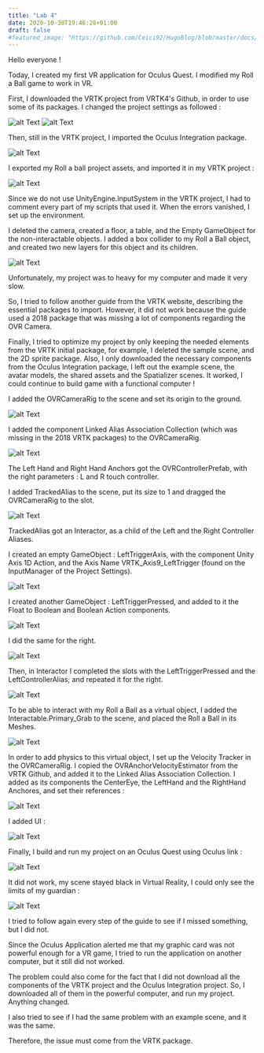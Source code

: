 ```yaml
---
title: "Lab 4"
date: 2020-10-30T19:46:28+01:00
draft: false
#featured_image: "https://github.com/Ceici92/HugoBlog/blob/master/docs/images/Lab4/Black.jpg?raw=true"
---
```


Hello everyone !

Today, I created my first VR application for Oculus Quest. I modified my Roll a Ball game to work in VR.


First, I downloaded the VRTK project from VRTK4's Github, in order to use some of its packages.
I changed the project settings as followed :

![alt Text](https://github.com/Ceici92/HugoBlog/blob/master/docs/images/Lab4/VR1.png?raw=true "")
![alt Text](https://github.com/Ceici92/HugoBlog/blob/master/docs/images/Lab4/VR2.png?raw=true "")

Then, still in the VRTK project, I imported the Oculus Integration package.

![alt Text](https://github.com/Ceici92/HugoBlog/blob/master/docs/images/Lab4/VR3.png?raw=true "")


I exported my Roll a ball project assets, and imported it in my VRTK project :

![alt Text](https://github.com/Ceici92/HugoBlog/blob/master/docs/images/Lab4/VR6.png?raw=true "")


Since we do not use UnityEngine.InputSystem in the VRTK project, I had to comment every part of my scripts that used it.
When the errors vanished, I set up the environment. 

I deleted the camera, created a floor, a table, and the Empty GameObject for the non-interactable objects.
I added a box collider to my Roll a Ball object, and created two new layers for this object and its children.

![alt Text](https://github.com/Ceici92/HugoBlog/blob/master/docs/images/Lab4/VR5.JPG?raw=true "")


Unfortunately, my project was to heavy for my computer and made it very slow. 

So, I tried to follow another guide from the VRTK website, describing the essential packages to import.
However, it did not work because the guide used a 2018 package that was missing a lot of components regarding the OVR Camera.

Finally, I tried to optimize my project by only keeping the needed elements from the VRTK initial package, for example, I deleted the sample scene, and the 2D sprite package.
Also, I only downloaded the necessary components from the Oculus Integration package, I left out the example scene, the avatar models, the shared assets and the Spatializer scenes.
It worked, I could continue to build game with a functional computer !


I added the OVRCameraRig to the scene and set its origin to the ground.

![alt Text](https://github.com/Ceici92/HugoBlog/blob/master/docs/images/Lab4/VR6bis.png?raw=true "")

I added the component Linked Alias Association Collection (which was missing in the 2018 VRTK packages) to the OVRCameraRig.

![alt Text](https://github.com/Ceici92/HugoBlog/blob/master/docs/images/Lab4/VR7.png?raw=true "Linked Alias")


The Left Hand and Right Hand Anchors got the OVRControllerPrefab, with the right parameters : L and R touch controller.

I added TrackedAlias to the scene, put its size to 1 and dragged the OVRCameraRig to the slot.

![alt Text](https://github.com/Ceici92/HugoBlog/blob/master/docs/images/Lab4/VR7bis.png?raw=true "")

TrackedAlias got an Interactor, as a child of the Left and the Right Controller Aliases.

I created an empty GameObject : LeftTriggerAxis, with the component Unity Axis 1D Action, and the Axis Name VRTK_Axis9_LeftTrigger (found on the InputManager of the Project Settings).

![alt Text](https://github.com/Ceici92/HugoBlog/blob/master/docs/images/Lab4/VR8.png?raw=true "")

I created another GameObject : LeftTriggerPressed, and added to it the Float to Boolean and Boolean Action components.

![alt Text](https://github.com/Ceici92/HugoBlog/blob/master/docs/images/Lab4/VR9.png?raw=true "")

I did the same for the right. 

![alt Text](https://github.com/Ceici92/HugoBlog/blob/master/docs/images/Lab4/VR10.png?raw=true "")


Then, in Interactor I completed the slots with the LeftTriggerPressed and the LeftControllerAlias; and repeated it for the right.

![alt Text](https://github.com/Ceici92/HugoBlog/blob/master/docs/images/Lab4/VR11.png?raw=true "")


To be able to interact with my Roll a Ball as a virtual object, I added the Interactable.Primary_Grab to the scene, and placed the Roll a Ball in its Meshes.

![alt Text](https://github.com/Ceici92/HugoBlog/blob/master/docs/images/Lab4/VR12.png?raw=true "")


In order to add physics to this virtual object, I set up the Velocity Tracker in the OVRCameraRig.
I copied the OVRAnchorVelocityEstimator from the VRTK Github, and added it to the Linked Alias Association Collection.
I added as its components the CenterEye, the LeftHand and the RightHand Anchores, and set their references :

![alt Text](https://github.com/Ceici92/HugoBlog/blob/master/docs/images/Lab4/VR13.png?raw=true "")


I added UI :

![alt Text](https://github.com/Ceici92/HugoBlog/blob/master/docs/images/Lab4/VR14.png?raw=true "")


Finally, I build and run my project on an Oculus Quest using Oculus link :

![alt Text](https://github.com/Ceici92/HugoBlog/blob/master/docs/images/Lab4/VR15.png?raw=true "")


It did not work, my scene stayed black in Virtual Reality, I could only see the limits of my guardian :

![alt Text](https://github.com/Ceici92/HugoBlog/blob/master/docs/images/Lab4/VR16.gif?raw=true "")


I tried to follow again every step of the guide to see if I missed something, but I did not.

Since the Oculus Application alerted me that my graphic card was not powerful enough for a VR game, I tried to run the application on another computer, but it still did not worked.

The problem could also come for the fact that I did not download all the components of the VRTK project and the Oculus Integration project. 
So, I downloaded all of them in the powerful computer, and run my project.
Anything changed.

I also tried to see if I had the same problem with an example scene, and it was the same.

Therefore, the issue must come from the VRTK package. 

